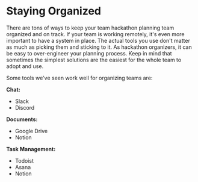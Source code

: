# Staying Organized

There are tons of ways to keep your team hackathon planning team organized and on track. If your team is working remotely, it's even more important to have a system in place. The actual tools you use don't matter as much as picking them and sticking to it. As hackathon organizers, it can be easy to over-engineer your planning process. Keep in mind that sometimes the simplest solutions are the easiest for the whole team to adopt and use.

Some tools we've seen work well for organizing teams are:

**Chat:**

* Slack 
* Discord

**Documents:**

* Google Drive
* Notion 

**Task Management:**

* Todoist
* Asana
* Notion 

